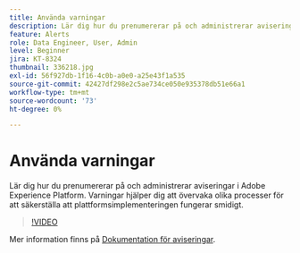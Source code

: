```yaml
---
title: Använda varningar
description: Lär dig hur du prenumererar på och administrerar aviseringar i Adobe Experience Platform. Varningar hjälper dig att övervaka olika processer för att säkerställa att plattformsimplementeringen fungerar smidigt.
feature: Alerts
role: Data Engineer, User, Admin
level: Beginner
jira: KT-8324
thumbnail: 336218.jpg
exl-id: 56f927db-1f16-4c0b-a0e0-a25e43f1a535
source-git-commit: 42427df298e2c5ae734ce050e935378db51e66a1
workflow-type: tm+mt
source-wordcount: '73'
ht-degree: 0%

---
```


# Använda varningar

Lär dig hur du prenumererar på och administrerar aviseringar i Adobe Experience Platform. Varningar hjälper dig att övervaka olika processer för att säkerställa att plattformsimplementeringen fungerar smidigt.

>[!VIDEO](https://video.tv.adobe.com/v/336218?quality=12&learn=on)

Mer information finns på [Dokumentation för aviseringar](https://experienceleague.adobe.com/docs/experience-platform/observability/alerts/overview.html).